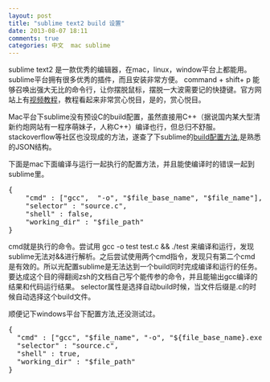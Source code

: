 ```yaml
---
layout: post
title: "sublime text2 build 设置"
date: 2013-08-07 18:11
comments: true
categories: 中文  mac sublime 
---
```

sublime text2 是一款优秀的编辑器，在mac，linux，window平台上都能用。sublime平台拥有很多优秀的插件，而且安装非常方便。
	command + shift+ p
能够召唤出强大无比的命令行，让你摆脱鼠标，摆脱一大波需要记的快捷键。官方网站上有[视频教程](https://tutsplus.com/course/improve-workflow-in-sublime-text-2/)，教程看起来非常赏心悦目，是的，赏心悦目。

Mac平台下sublime没有预设C的build配置，虽然直接用C++（据说国内某大型清新约炮网站有一程序萌妹子，人称C++）编译也行，但总归不舒服。stackoverflow等社区也没现成的方法，遂查了下sublime的[build配置方法](http://docs.sublimetext.info/en/latest/reference/build_systems.html),是熟悉的JSON结构。

下面是mac下面编译与运行一起执行的配置方法，并且能使编译时的错误一起到sublime里。
<pre>
{
    "cmd" : ["gcc",  "-o", "$file_base_name", "$file_name"],
    "selector" : "source.c",
    "shell" : false,
    "working_dir" : "$file_path"
}
</pre>

cmd就是执行的命令。尝试用 
	gcc -o test test.c && ./test
来编译和运行，发现sublime无法对&&进行解析。之后尝试使用两个cmd指令，发现只有第二个cmd是有效的。所以光配置sublime是无法达到一个build同时完成编译和运行的任务。要达成这个目的得翻阅zsh的文档自己写个能传参的命令，并且能输出gcc编译的结果和代码运行结果。
selector属性是选择自动build时候，当文件后缀是.c的时候自动选择这个build文件。

顺便记下windows平台下配置方法,还没测试过。
<pre>
{
  "cmd" : ["gcc", "$file_name", "-o", "${file_base_name}.exe", "&&", "${file_base_name}.exe"],
  "selector" : "source.c",
  "shell" : true,
  "working_dir" : "$file_path"
}
</pre>
